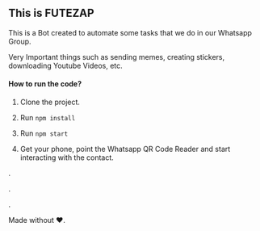 ﻿## This is FUTEZAP

This is a Bot created to automate some tasks that we do in our Whatsapp Group.

Very Important things such as sending memes, creating stickers, downloading Youtube Videos, etc.


#### How to run the code?

1. Clone the project.

2. Run `npm install`

3. Run `npm start`

4. Get your phone, point the Whatsapp QR Code Reader and start interacting with the contact.


.

.

.

Made without ❤.

